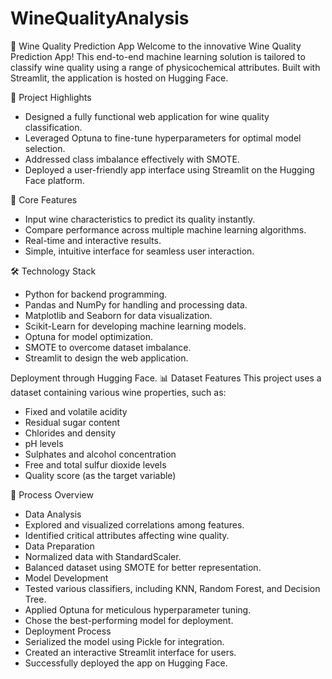 # WineQualityAnalysis
🍷 Wine Quality Prediction App Welcome to the innovative Wine Quality Prediction App! This end-to-end machine learning solution is tailored to classify wine quality using a range of physicochemical attributes. Built with Streamlit, the application is hosted on Hugging Face.


🚀 Project Highlights
- Designed a fully functional web application for wine quality classification.
- Leveraged Optuna to fine-tune hyperparameters for optimal model selection.
- Addressed class imbalance effectively with SMOTE.
- Deployed a user-friendly app interface using Streamlit on the Hugging Face platform.


🌟 Core Features
- Input wine characteristics to predict its quality instantly.
- Compare performance across multiple machine learning algorithms.
- Real-time and interactive results.
- Simple, intuitive interface for seamless user interaction.


🛠️ Technology Stack
- Python for backend programming.
- Pandas and NumPy for handling and processing data.
- Matplotlib and Seaborn for data visualization.
- Scikit-Learn for developing machine learning models.
- Optuna for model optimization.
- SMOTE to overcome dataset imbalance.
- Streamlit to design the web application.


Deployment through Hugging Face.
📊 Dataset Features This project uses a dataset containing various wine properties, such as:
- Fixed and volatile acidity
- Residual sugar content
- Chlorides and density
- pH levels
- Sulphates and alcohol concentration
- Free and total sulfur dioxide levels
- Quality score (as the target variable)


🔎 Process Overview
- Data Analysis
- Explored and visualized correlations among features.
- Identified critical attributes affecting wine quality.
- Data Preparation
- Normalized data with StandardScaler.
- Balanced dataset using SMOTE for better representation.
- Model Development
- Tested various classifiers, including KNN, Random Forest, and Decision Tree.
- Applied Optuna for meticulous hyperparameter tuning.
- Chose the best-performing model for deployment.
- Deployment Process
- Serialized the model using Pickle for integration.
- Created an interactive Streamlit interface for users.
- Successfully deployed the app on Hugging Face.
